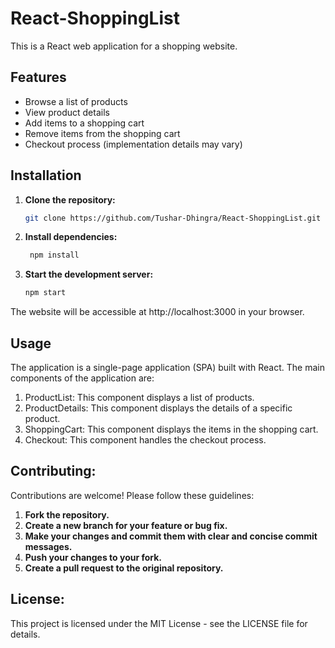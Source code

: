 ﻿# React-ShoppingList

This is a React web application for a shopping website.

## Features

* Browse a list of products
* View product details
* Add items to a shopping cart
* Remove items from the shopping cart
* Checkout process (implementation details may vary)

## Installation

1. **Clone the repository:**
      ```bash
   git clone https://github.com/Tushar-Dhingra/React-ShoppingList.git

2. **Install dependencies:**
   ```bash
    npm install

3. **Start the development server:**
    ```Bash
    npm start
The website will be accessible at http://localhost:3000 in your browser.

## Usage

The application is a single-page application (SPA) built with React. The main components of the application are:

1. ProductList: This component displays a list of products.
2. ProductDetails: This component displays the details of a specific product.
3. ShoppingCart: This component displays the items in the shopping cart.
4. Checkout: This component handles the checkout process.

## Contributing:

Contributions are welcome! Please follow these guidelines:

1. **Fork the repository.**
2. **Create a new branch for your feature or bug fix.**
3. **Make your changes and commit them with clear and concise commit messages.**   
4. **Push your changes to your fork.**
5. **Create a pull request to the original repository.**

## License:

This project is licensed under the MIT License - see the LICENSE file for details.   

